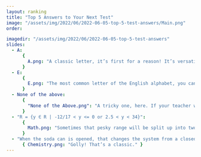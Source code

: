 ```yaml
---
layout: ranking
title: "Top 5 Answers to Your Next Test"
image: "/assets/img/2022/06/2022-06-05-top-5-test-answers/Main.png"
order:

imagedir: "/assets/img/2022/06/2022-06-05-top-5-test-answers"
slides:
  - A:
      {
        A.png: "A classic letter, it’s first for a reason! It’s versatile as a list starter, an article, and the beginning of a song.",
      }
  - E:
      {
        E.png: "The most common letter of the English alphabet, you can never go wrong with this one! It’s the only vowel that’s given automatically in Wheel of Fortune!",
      }
  - None of the above:
      {
        "None of the Above.png": "A tricky one, here. If your teacher wants to be sneaky, they’ll make this the answer; no one ever suspects it to be None of the above. Watch out on your next test!",
      }
  - "R = {y ∈ R | -12/17 < y <= 0 or 2.5 < y < 34}":
      {
        Math.png: "Sometimes that pesky range will be split up into two rules! Make sure to keep an eye out for these wily tricks.",
      }
  - "When the soda can is opened, that changes the system from a closed system to an open one. Since equilibrium is only achieved in a closed system, this disturbs the equilibrium. As gaseous carbon dioxide is produced and released into the surroundings, the reaction continuously shifts to the right to produce more carbon dioxide until all of the carbonic acid has been consumed, causing the soda to go flat. To prevent this, the soda could be cooled, as the forward reaction is endothermic, meaning removing heat from the system will cause it to favour the reverse reaction, causing it to release carbon dioxide at a slower rate. You could also close the soda can.":
      { Chemistry.png: "Golly! That’s a classic." }
---
```

